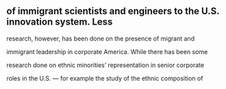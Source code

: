 ## of immigrant scientists and engineers to the U.S. innovation system. Less

research, however, has been done on the presence of migrant and

immigrant leadership in corporate America. While there has been some

research done on ethnic minorities’ representation in senior corporate

roles in the U.S. — for example the study of the ethnic composition of
